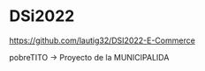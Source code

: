 # DSi2022

https://github.com/lautig32/DSI2022-E-Commerce

pobreTITO -> Proyecto de la MUNICIPALIDA

